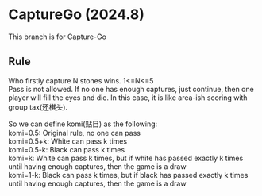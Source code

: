 # CaptureGo (2024.8)
This branch is for Capture-Go   
## Rule
Who firstly capture N stones wins. 1<=N<=5   
Pass is not allowed. If no one has enough captures, just continue, then one player will fill the eyes and die. In this case, it is like area-ish scoring with group tax(还棋头).    
   
So we can define komi(贴目) as the following:   
komi=0.5: Original rule, no one can pass   
komi=0.5+k: White can pass k times   
komi=0.5-k: Black can pass k times   
komi=k: White can pass k times, but if white has passed exactly k times until having enough captures, then the game is a draw   
komi=1-k: Black can pass k times, but if black has passed exactly k times until having enough captures, then the game is a draw   



